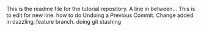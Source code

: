 This is the readme file for the tutorial repository.
A line in between...
This is to edit for new line.
how to do Undoing a Previous Commit.
Change added in dazzling_feature branch.
doing git stashing